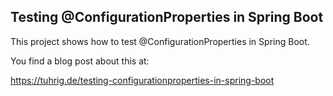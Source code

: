 Testing @ConfigurationProperties in Spring Boot
-----------------------------------------------

This project shows how to test @ConfigurationProperties in Spring Boot.

You find a blog post about this at: 

https://tuhrig.de/testing-configurationproperties-in-spring-boot